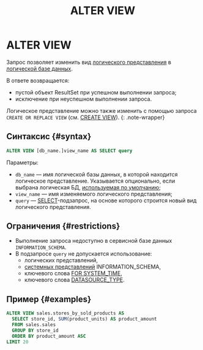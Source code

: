 ﻿---
layout: default
title: ALTER VIEW
nav_order: 1
parent: Запросы SQL+
grand_parent: Справочная информация
has_children: false
has_toc: false
---

# ALTER VIEW

Запрос позволяет изменить вид [логического представления](../../../overview/main_concepts/logical_view/logical_view.md) 
в [логической базе данных](../../../overview/main_concepts/logical_db/logical_db.md).

В ответе возвращается:
*   пустой объект ResultSet при успешном выполнении запроса;
*   исключение при неуспешном выполнении запроса.

Логическое представление можно также изменить с помощью запроса `CREATE OR REPLACE VIEW` 
(см. [CREATE VIEW](../CREATE_VIEW/CREATE_VIEW.md)).
{: .note-wrapper}

## Синтаксис {#syntax}

```sql
ALTER VIEW [db_name.]view_name AS SELECT query
```

Параметры:
*   `db_name` — имя логической базы данных, в которой находится логическое представление. 
    Указывается опционально, если выбрана логическая БД, [используемая по умолчанию](../../../working_with_system/other_features/default_db_set-up/default_db_set-up.md);
*   `view_name` — имя изменяемого логического представления;
*   `query` — [SELECT](../SELECT/SELECT.md)\-подзапрос, на основе которого строится новый вид 
    логического представления.

## Ограничения {#restrictions}

*   Выполнение запроса недоступно в сервисной базе данных `INFORMATION_SCHEMA`.
*   В подзапросе `query` не допускается использование:
    *   логических представлений,
    *   [системных представлений](../../system_views/system_views.md) INFORMATION_SCHEMA,
    *   ключевого слова [FOR SYSTEM_TIME](../SELECT/SELECT.md#for_system_time),
    *   ключевого слова [DATASOURCE_TYPE](../SELECT/SELECT.md#param_datasource_type).

## Пример {#examples}

```sql
ALTER VIEW sales.stores_by_sold_products AS
  SELECT store_id, SUM(product_units) AS product_amount
  FROM sales.sales
  GROUP BY store_id
  ORDER BY product_amount ASC
LIMIT 20
```
